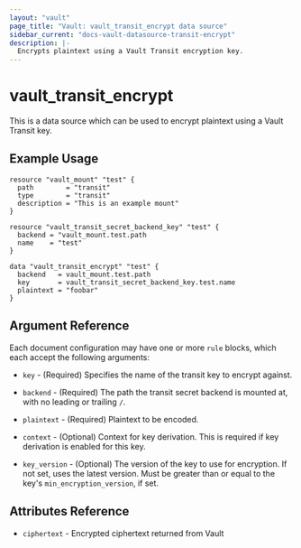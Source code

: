 ```yaml
---
layout: "vault"
page_title: "Vault: vault_transit_encrypt data source"
sidebar_current: "docs-vault-datasource-transit-encrypt"
description: |-
  Encrypts plaintext using a Vault Transit encryption key.
---
```


# vault\_transit\_encrypt

This is a data source which can be used to encrypt plaintext using a Vault Transit key.

## Example Usage

```hcl
resource "vault_mount" "test" {
  path        = "transit"
  type        = "transit"
  description = "This is an example mount"
}

resource "vault_transit_secret_backend_key" "test" {
  backend = "vault_mount.test.path
  name    = "test"
}

data "vault_transit_encrypt" "test" {
  backend   = vault_mount.test.path
  key       = vault_transit_secret_backend_key.test.name
  plaintext = "foobar"
}
```

## Argument Reference

Each document configuration may have one or more `rule` blocks, which each accept the following arguments:

* `key` - (Required) Specifies the name of the transit key to encrypt against.

* `backend` - (Required) The path the transit secret backend is mounted at, with no leading or trailing `/`.

* `plaintext` - (Required) Plaintext to be encoded.

* `context` - (Optional) Context for key derivation. This is required if key derivation is enabled for this key.

* `key_version` - (Optional) The version of the key to use for encryption. If not set, uses the latest version. Must be greater than or equal to the key's `min_encryption_version`, if set.

## Attributes Reference

* `ciphertext` - Encrypted ciphertext returned from Vault

